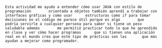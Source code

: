 	Esta actividad me ayudo a entender cómo usar JAVA con estilo de programación 		orientada a objetos también aprendí a trabajar con interfaces gráficas y como usar 		estructuras como if para tomar decisiones en el código me parece útil porque es algo 		que podría servirle a cualquier persona para saber si tiene un peso saludable además 		me permitió practicar todo lo que he aprendido en clase y ver cómo hacer programas 		que si tienen una aplicación real en el mundo creo que este tipo de prácticas son las 		que más ayudan a mejorar como programador.
